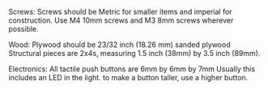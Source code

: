 Screws:
Screws should be Metric for smaller items and imperial for construction.
Use M4 10mm screws and M3 8mm screws wherever possible.

Wood:
Plywood should be 23/32 inch (18.26 mm) sanded plywood
Structural pieces are 2x4s, measuring 1.5 inch (38mm) by 3.5 inch (89mm).


Electronics:
All tactile push buttons are 6mm by 6mm by 7mm Usually this includes an LED in the light. to make a button taller, use a higher button.
